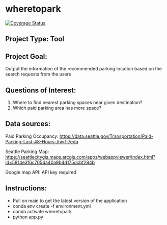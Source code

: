 # wheretopark

[![Coverage Status](https://coveralls.io/repos/github/jennywong01/wheretopark/badge.svg?branch=main)](https://coveralls.io/github/jennywong01/wheretopark?branch=main)


## Project Type: Tool

## Project Goal: 
Output the information of the recommended parking location based on the search requests from the users

## Questions of Interest:
  1. Where to find nearest parking spaces near given destination?
  2. Which paid parking area has more space?
  
## Data sources:

Paid Parking Occupancy: https://data.seattle.gov/Transportation/Paid-Parking-Last-48-Hours-/hiyf-7edq

Seattle Parking Map: https://seattlecitygis.maps.arcgis.com/apps/webappviewer/index.html?id=5814e3f6c7054a40a9b4d175dcbf294b

Google map API: API key required

## Instructions:
* Pull on main to get the latest version of the application
* conda env create -f environment.yml
* conda activate wheretopark
* python app.py


